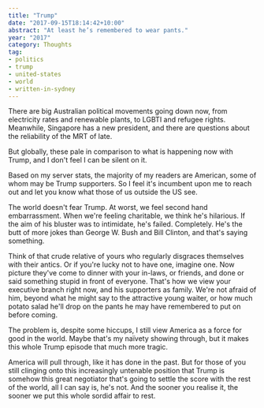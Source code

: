 ```yaml
---
title: "Trump"
date: "2017-09-15T18:14:42+10:00"
abstract: "At least he’s remembered to wear pants."
year: "2017"
category: Thoughts
tag:
- politics
- trump
- united-states
- world
- written-in-sydney
---
```

There are big Australian political movements going down now, from electricity rates and renewable plants, to LGBTI and refugee rights. Meanwhile, Singapore has a new president, and there are questions about the reliability of the MRT of late.

But globally, these pale in comparison to what is happening now with Trump, and I don't feel I can be silent on it.

Based on my server stats, the majority of my readers are American, some of whom may be Trump supporters. So I feel it's incumbent upon me to reach out and let you know what those of us outside the US see.

The world doesn't fear Trump. At worst, we feel second hand embarrassment. When we're feeling charitable, we think he's hilarious. If the aim of his bluster was to intimidate, he's failed. Completely. He's the butt of more jokes than George W. Bush and Bill Clinton, and that's saying something.

Think of that crude relative of yours who regularly disgraces themselves with their antics. Or if you're lucky not to have one, imagine one. Now picture they've come to dinner with your in-laws, or friends, and done or said something stupid in front of everyone. That's how we view your executive branch right now, and his supporters as family. We're not afraid of him, beyond what he might say to the attractive young waiter, or how much potato salad he'll drop on the pants he may have remembered to put on before coming.

The problem is, despite some hiccups, I still view America as a force for good in the world. Maybe that's my naïvety showing through, but it makes this whole Trump episode that much more tragic.

America will pull through, like it has done in the past. But for those of you still clinging onto this increasingly untenable position that Trump is somehow this great negotiator that's going to settle the score with the rest of the world, all I can say is, he's not. And the sooner you realise it, the sooner we put this whole sordid affair to rest.

